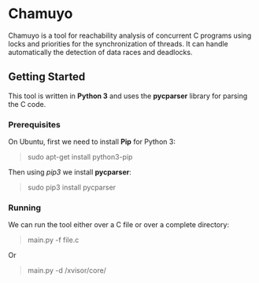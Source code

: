 # Chamuyo

Chamuyo is a tool for reachability analysis of concurrent C programs
using locks and priorities for the synchronization of threads.
It can handle automatically the detection of data races and deadlocks.

## Getting Started

This tool is written in **Python 3** and uses the **pycparser** library for parsing
the C code.

### Prerequisites

On Ubuntu, first we need to install **Pip** for Python 3:

> sudo apt-get install python3-pip

Then using *pip3* we install **pycparser**:

> sudo pip3 install pycparser

### Running

We can run the tool either over a C file or over a complete directory:

> main.py -f file.c

Or

> main.py -d /xvisor/core/
